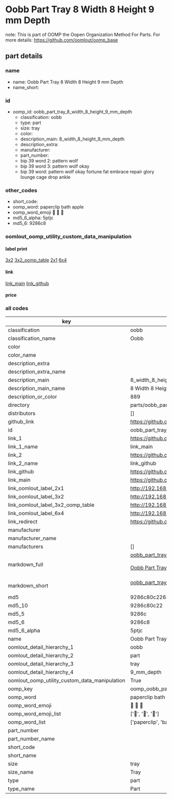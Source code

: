 # Oobb Part Tray 8 Width 8 Height 9 mm Depth  

note: This is part of OOMP the Oopen Organization Method For Parts. For more details: https://github.com/oomlout/oomp_base

##  part details
  







### name
* name: Oobb Part Tray 8 Width 8 Height 9 mm Depth
* name_short: 
### id
* oomp_id: oobb_part_tray_8_width_8_height_9_mm_depth
  * classification: oobb
  * type: part
  * size: tray
  * color: 
  * description_main: 8_width_8_height_9_mm_depth
  * description_extra: 
  * manufacturer: 
  * part_number: 
  * bip 39 word 2: pattern wolf
  * bip 39 word 3: pattern wolf okay
  * bip 39 word: pattern wolf okay fortune fat embrace repair glory lounge cage drop ankle

### other_codes
* short_code: 
* oomp_word: paperclip bath apple
* oomp_word_emoji :paperclip: :bath: :apple:
* md5_6_alpha: 5ptjc
* md5_6: 9286c8






### oomlout_oomp_utility_custom_data_manipulation
#### label print
[3x2](http://192.168.1.245:1112/?label=oomp%205ptjc)
[3x2_oomp_table](http://192.168.1.108:1112/?label=oomp%205ptjc)
[2x1](http://192.168.1.242:1112/?label=oomp%205ptjc)
[6x4](http://192.168.1.55:1112/?label=oomp%205ptjc)    

#### link

[link_main](https://github.com/oomlout/oomlout_oomp_version_1_messy/tree/main/parts/oobb_part_tray_8_width_8_height_9_mm_depth) [link_github](https://github.com/oomlout/oomlout_oomp_version_1_messy/tree/main/parts/oobb_part_tray_8_width_8_height_9_mm_depth)                             

#### price







### all codes 
| key | value |  
| --- | --- |  
| classification | oobb |  
| classification_name | Oobb |  
| color |  |  
| color_name |  |  
| description_extra |  |  
| description_extra_name |  |  
| description_main | 8_width_8_height_9_mm_depth |  
| description_main_name | 8 Width 8 Height 9 mm Depth |  
| description_or_color | 889 |  
| directory | parts/oobb_part_tray_8_width_8_height_9_mm_depth |  
| distributors | [] |  
| github_link | https://github.com/oomlout/oomlout_oomp_part_src/tree/main/parts/oobb_part_tray_8_width_8_height_9_mm_depth |  
| id | oobb_part_tray_8_width_8_height_9_mm_depth |  
| link_1 | https://github.com/oomlout/oomlout_oomp_version_1_messy/tree/main/parts/oobb_part_tray_8_width_8_height_9_mm_depth |  
| link_1_name | link_main |  
| link_2 | https://github.com/oomlout/oomlout_oomp_version_1_messy/tree/main/parts/oobb_part_tray_8_width_8_height_9_mm_depth |  
| link_2_name | link_github |  
| link_github | https://github.com/oomlout/oomlout_oomp_version_1_messy/tree/main/parts/oobb_part_tray_8_width_8_height_9_mm_depth |  
| link_main | https://github.com/oomlout/oomlout_oomp_version_1_messy/tree/main/parts/oobb_part_tray_8_width_8_height_9_mm_depth |  
| link_oomlout_label_2x1 | http://192.168.1.242:1112/?label=oomp%205ptjc |  
| link_oomlout_label_3x2 | http://192.168.1.245:1112/?label=oomp%205ptjc |  
| link_oomlout_label_3x2_oomp_table | http://192.168.1.108:1112/?label=oomp%205ptjc |  
| link_oomlout_label_6x4 | http://192.168.1.55:1112/?label=oomp%205ptjc |  
| link_redirect | https://github.com/oomlout/oomlout_oomp_version_1_messy/tree/main/parts/oobb_part_tray_8_width_8_height_9_mm_depth |  
| manufacturer |  |  
| manufacturer_name |  |  
| manufacturers | [] |  
| markdown_full | [oobb_part_tray_8_width_8_height_9_mm_depth](none)<br>[](none)<br>[Oobb Part Tray 8 Width 8 Height 9 Mm Depth](none)<br><br> |  
| markdown_short | [oobb_part_tray_8_width_8_height_9_mm_depth](none)<br><br> |  
| md5 | 9286c80c226396d12229b5b933ff350a |  
| md5_10 | 9286c80c22 |  
| md5_5 | 9286c |  
| md5_6 | 9286c8 |  
| md5_6_alpha | 5ptjc |  
| name | Oobb Part Tray 8 Width 8 Height 9 mm Depth |  
| oomlout_detail_hierarchy_1 | oobb |  
| oomlout_detail_hierarchy_2 | part |  
| oomlout_detail_hierarchy_3 | tray |  
| oomlout_detail_hierarchy_4 | 9_mm_depth |  
| oomlout_oomp_utility_custom_data_manipulation | True |  
| oomp_key | oomp_oobb_part_tray_8_width_8_height_9_mm_depth |  
| oomp_word | paperclip bath apple |  
| oomp_word_emoji | :paperclip: :bath: :apple: |  
| oomp_word_emoji_list | [':paperclip:', ':bath:', ':apple:'] |  
| oomp_word_list | ['paperclip', 'bath', 'apple'] |  
| part_number |  |  
| part_number_name |  |  
| short_code |  |  
| short_name |  |  
| size | tray |  
| size_name | Tray |  
| type | part |  
| type_name | Part |  

